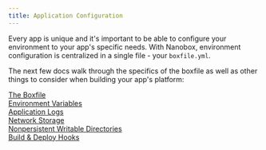 ```yaml
---
title: Application Configuration
---
```


Every app is unique and it's important to be able to configure your environment to your app's specific needs. With Nanobox, environment configuration is centralized in a single file - your `boxfile.yml`.

The next few docs walk through the specifics of the boxfile as well as other things to consider when building your app's platform:

[The Boxfile](/app-config/boxfile/)  
[Environment Variables](/app-config/environment-variables/)  
[Application Logs](/app-config/app-logs/)  
[Network Storage](/app-config/network-storage/)  
[Nonpersistent Writable Directories](/app-config/nonpersistent-writable-dirs/)  
[Build & Deploy Hooks](/app-config/build-deploy-hooks/)
